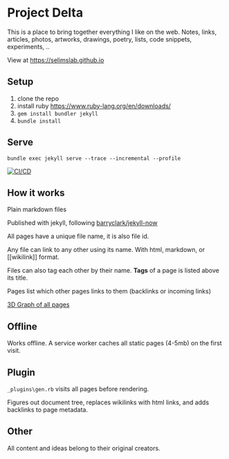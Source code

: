 # Project Delta

This is a place to bring together everything I like on the web. Notes, links, articles, photos, artworks, drawings, poetry, lists, code snippets, experiments, ..

View at <https://selimslab.github.io>

## Setup

1. clone the repo
3. install ruby <https://www.ruby-lang.org/en/downloads/>
4. `gem install bundler jekyll`
5. `bundle install`

## Serve
```
bundle exec jekyll serve --trace --incremental --profile
```

[![CI/CD](https://github.com/selimslab/selimslab.github.io/actions/workflows/pages.yml/badge.svg)](https://github.com/selimslab/selimslab.github.io/actions/workflows/pages.yml)


## How it works 

Plain markdown files 

Published with jekyll, following [barryclark/jekyll-now](https://github.com/barryclark/jekyll-now)

All pages have a unique file name, it is also file id.

Any file can link to any other using its name. With html, markdown, or [[wikilink]] format. 

Files can also tag each other by their name. **Tags** of a page is listed above its title. 

Pages list which other pages links to them (backlinks or incoming links)

[3D Graph of all pages](https://selimslab.github.io/graph-3d)

## Offline 
Works offline. A service worker caches all static pages (4-5mb) on the first visit. 

## Plugin 
`_plugins\gen.rb` visits all pages before rendering. 

Figures out document tree, replaces wikilinks with html links, and adds backlinks to page metadata. 

## Other

All content and ideas belong to their original creators. 

